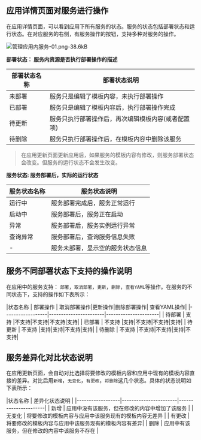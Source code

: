 ﻿## 应用详情页面对服务进行操作

在应用详情页面，可以看到应用下所有服务的状态。服务的状态包括部署状态和运行状态。在对应服务的右侧，有服务操作的按钮，支持多种对服务的操作。

![管理应用内服务-01.png-38.6kB][1]

**部署状态： 服务内资源是否执行部署操作的描述**

|部署状态名称  |  部署状态说明 | 
|------------------|-----------------------|
| 未部署  | 服务只是编辑了模板内容，未执行部署操作 |
| 已部署  | 服务只是编辑了模板内容后，执行部署操作完成 |
| 待更新  | 服务只执行部署操作后，再次编辑模板内容(或者配置项) |
| 待删除  | 服务只执行部署操作后，在模板内容中删除该服务 |

> 在应用更新页面更新应用后，如果服务的模板内容有修改，则服务部署状态会改变。但服务的运行状态不会发生改变。

**服务状态: 服务部署后，实际的运行状态**

|服务状态名称  |  服务状态说明 | 
|------------------|-----------------------|
| 运行中  | 服务部署完成后，服务正常运行 |
| 启动中  | 服务部署后，服务正在启动 |
| 异常    | 服务部署后，服务实例运行异常 |
| 查询异常    | 服务部署后，查询服务信息失败 |
| -       | 服务未部署，显示空的服务状态信息 |

## 服务不同部署状态下支持的操作说明

在应用中的服务支持： `部署`，`取消部署`，`更新`，`删除`，`查看YAML`等操作。在服务的不同状态下，支持的操作如下表所示：

|状态名称  |  部署操作 | 取消部署操作|更新操作|删除部署操作| 查看YAML操作|
|------------------|-----------------------|----------------------|
| 待部署 | 支持   |不支持|不支持|不支持|支持|
| 已部署   | 不支持 |支持|不支持|不支持|支持|
| 待更新 |  不支持 |支持|支持|不支持|支持|
| 待删除 |  不支持 |不支持|不支持|支持|不支持|

## 服务差异化对比状态说明
在应用更新页面，会自动对比选择将要修改的模板内容和应用中现有的模板内容直接的差异。对比后用`新增`，`无变化`，`有更改`，`将删除`这几个状态。具体的状态说明如下表所示：

|状态名称  |  差异化状态说明 |
|------------------|-----------------------|----------------------|
| 新增 | 应用中没有该服务，但在修改的内容中增加了该服务 |
| 无变化 | 将要修改的模板内容与应用中该服务现有的模板内容无差异   |
| 有更改   | 将要修改的模板内容与应用中该服务现有的模板内容有差异|
| 删除 |  应用中有该服务，但在修改的内容中该服务不存在 |

  [1]: http://imgcache.tcecqpoc.fsphere.cn/image/mc.qcloudimg.com/static/img/b663221cda12d355f8019eac3deae488/image.png